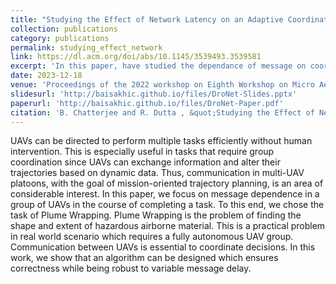 ```yaml
---
title: "Studying the Effect of Network Latency on an Adaptive Coordinated Path Planning Algorithm for UAV Platoons"
collection: publications
category: publications
permalink: studying_effect_network
link: https://dl.acm.org/doi/abs/10.1145/3539493.3539581
excerpt: 'In this paper, have studied the dependance of message on coordinated mission planning by UAVs and investigated how delay might affect the correctness and completion of the task. To do this, we have used an exemplar mission of Plume Wrapping and developed an algorithm which cna be utilized by agents in a distributed manner to make autonomous decisions and surround the plume.'
date: 2023-12-18
venue: 'Proceedings of the 2022 workshop on Eighth Workshop on Micro Aerial Vehicle Networks, Systems, and Applications'
slidesurl: 'http://baisakhic.github.io/files/DroNet-Slides.pptx'
paperurl: 'http://baisakhic.github.io/files/DroNet-Paper.pdf'
citation: 'B. Chatterjee and R. Dutta , &quot;Studying the Effect of Network Latency on an Adaptive Coordinated Path Planning Algorithm for UAV Platoons,&quot; <i> Proceedings of the 2022 workshop on Eighth Workshop on Micro Aerial Vehicle Networks, Systems, and Applications. ACM, Portland, OR, USA, 2022, pp. 7-12,</i> doi: 10.1145/3539493.3539581.'
---
```


UAVs can be directed to perform multiple tasks efficiently without human intervention. This is especially useful in tasks that require group coordination since UAVs can exchange information and alter their trajectories based on dynamic data. Thus, communication in multi-UAV platoons, with the goal of mission-oriented trajectory planning, is an area of considerable interest. In this paper, we focus on message dependence in a group of UAVs in the course of completing a task. To this end, we chose the task of Plume Wrapping. Plume Wrapping is the problem of finding the shape and extent of hazardous airborne material. This is a practical problem in real world scenario which requires a fully autonomous UAV group. Communication between UAVs is essential to coordinate decisions. In this work, we show that an algorithm can be designed which ensures correctness while being robust to variable message delay.